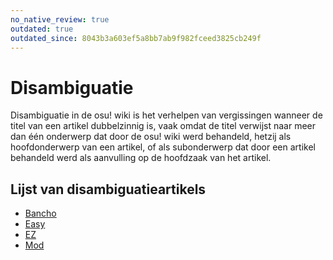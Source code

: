 ```yaml
---
no_native_review: true
outdated: true
outdated_since: 8043b3a603ef5a8bb7ab9f982fceed3825cb249f
---
```


# Disambiguatie

Disambiguatie in de osu! wiki is het verhelpen van vergissingen wanneer de titel van een artikel dubbelzinnig is, vaak omdat de titel verwijst naar meer dan één onderwerp dat door de osu! wiki werd behandeld, hetzij als hoofdonderwerp van een artikel, of als subonderwerp dat door een artikel behandeld werd als aanvulling op de hoofdzaak van het artikel.

## Lijst van disambiguatieartikels

- [Bancho](Bancho)
- [Easy](Easy)
- [EZ](EZ)
- [Mod](Mod)
